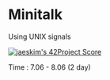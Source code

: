# Minitalk
Using UNIX signals

[![jaeskim's 42Project Score](https://badge42.herokuapp.com/api/project/gmother/minitalk)](https://github.com/JaeSeoKim/badge42)

Time : 7.06 - 8.06 (2 day)
